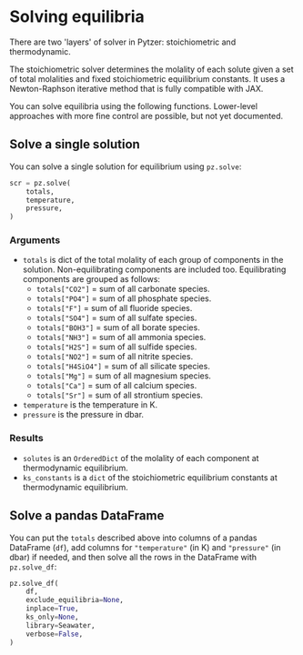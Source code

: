 # Solving equilibria

There are two 'layers' of solver in Pytzer: stoichiometric and thermodynamic.

The stoichiometric solver determines the molality of each solute given a set of total molalities and fixed stoichiometric equilibrium constants.  It uses a Newton-Raphson iterative method that is fully compatible with JAX.

You can solve equilibria using the following functions.  Lower-level approaches with more fine control are possible, but not yet documented.

## Solve a single solution

You can solve a single solution for equilibrium using `pz.solve`:

```python
scr = pz.solve(
    totals,
    temperature,
    pressure,
)
```

### Arguments

  * `totals` is dict of the total molality of each group of components in the solution.  Non-equilibrating components are included too.  Equilibrating components are grouped as follows:
    * `totals["CO2"]` = sum of all carbonate species.
    * `totals["PO4"]` = sum of all phosphate species.
    * `totals["F"]` = sum of all fluoride species.
    * `totals["SO4"]` = sum of all sulfate species.
    * `totals["BOH3"]` = sum of all borate species.
    * `totals["NH3"]` = sum of all ammonia species.
    * `totals["H2S"]` = sum of all sulfide species.
    * `totals["NO2"]` = sum of all nitrite species.
    * `totals["H4SiO4"]` = sum of all silicate species.
    * `totals["Mg"]` = sum of all magnesium species.
    * `totals["Ca"]` = sum of all calcium species.
    * `totals["Sr"]` = sum of all strontium species.
  * `temperature` is the temperature in K.
  * `pressure` is the pressure in dbar.

### Results

  * `solutes` is an `OrderedDict` of the molality of each component at thermodynamic equilibrium.
  * `ks_constants` is a `dict` of the stoichiometric equilibrium constants at thermodynamic equilibrium.

## Solve a pandas DataFrame

You can put the `totals` described above into columns of a pandas DataFrame (`df`), add columns for `"temperature"` (in K) and `"pressure"` (in dbar) if needed, and then solve all the rows in the DataFrame with `pz.solve_df`:

```python
pz.solve_df(
    df,
    exclude_equilibria=None,
    inplace=True,
    ks_only=None,
    library=Seawater,
    verbose=False,
)
```
